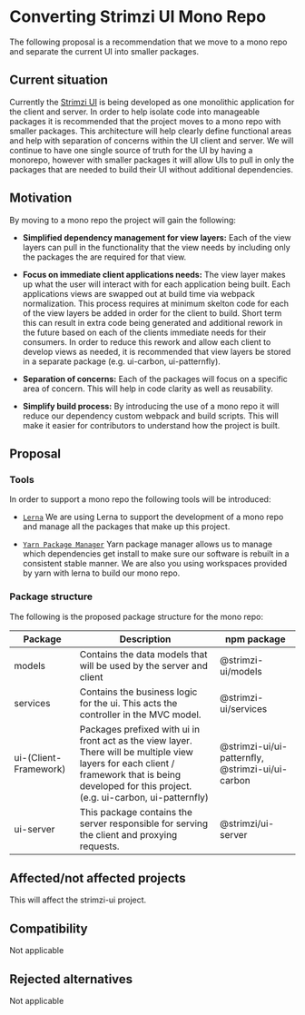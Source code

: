 
# Converting Strimzi UI Mono Repo

The following proposal is a recommendation that we move to a mono repo and separate the current UI into smaller packages.

## Current situation

Currently the [Strimzi UI](./011-strimzi-ui.md) is being developed as one monolithic application for the client and server.  In order to help isolate code into manageable packages it is recommended that the project moves to a mono repo with smaller packages. This architecture will help clearly define functional areas and help with separation of concerns within the UI client and server. We will continue to have one single source of truth for the UI by having a monorepo, however with smaller packages it will allow UIs to pull in only the packages that are needed to build their UI without additional dependencies.  

## Motivation

By moving to a mono repo the project will gain the following:
 * **Simplified dependency management for view layers:**  Each of the view layers can pull in the functionality that the view needs by including only the packages the are required for that view.
 
 * **Focus on immediate client applications needs:**  The view layer makes up what the user will interact with for each application being built.  Each applications views are swapped out at build time via webpack normalization. This process requires at minimum skelton code for each of the view layers be added in order for the client to build. Short term this can result in extra code being generated and additional rework in the future based on each of the clients immediate needs for their consumers.  In order to reduce this rework and allow each client to develop views as needed, it is recommended that view layers be stored in a separate package (e.g. ui-carbon, ui-patternfly).
  
 * **Separation of concerns:**  Each of the packages will focus on a specific area of concern.  This will help in code clarity as well as reusability.

 * **Simplify build process:**  By introducing the use of a mono repo it will reduce our dependency custom webpack and build scripts.  This will make it easier for contributors to understand how the project is built.

## Proposal

### Tools
In order to support a mono repo the following tools will be introduced:

- [`Lerna`](https://github.com/lerna/lerna) We are using Lerna to support the development of a mono repo and manage all the packages that make up this project.
  
- [`Yarn Package Manager`](https://yarnpkg.com/)  Yarn package manager allows us to manage which dependencies get install to make sure our software is rebuilt in a consistent stable manner.  We are also you using workspaces provided by yarn with lerna to build our mono repo.

### Package structure

The following is the proposed package structure for the mono repo:


| Package | Description | npm package |
| ------- | ----------- | ----------- |
| models | Contains the data models that will be used by the server and client | @strimzi-ui/models |
| services | Contains the business logic for the ui. This acts the controller in the MVC model. | @strimzi-ui/services
| ui-(Client-Framework) | Packages prefixed with ui in front act as the view layer.  There will be multiple view layers for each client / framework that is being developed for this project.  (e.g. ui-carbon, ui-patternfly) | @strimzi-ui/ui-patternfly, @strimzi-ui/ui-carbon
| ui-server | This package contains the server responsible for serving the client and proxying requests. | @strimzi/ui-server


## Affected/not affected projects

This will affect the strimzi-ui project.

## Compatibility

Not applicable

## Rejected alternatives

Not applicable
